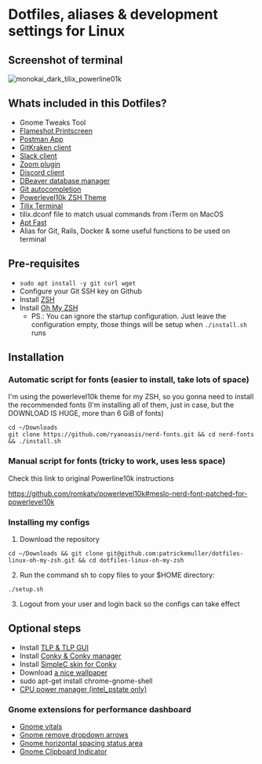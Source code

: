 # Dotfiles, aliases & development settings for Linux

## Screenshot of terminal

![monokai_dark_tilix_powerline01k](https://user-images.githubusercontent.com/1644530/81022753-ceff9c80-8e44-11ea-85d3-acf618fbd9e5.png)

## Whats included in this Dotfiles?

- Gnome Tweaks Tool
- [Flameshot Printscreen](https://flameshot.js.org/)
- [Postman App](https://www.postman.com/downloads/)
- [GitKraken client](https://www.gitkraken.com/download)
- [Slack client](https://slack.com/intl/pt-br/downloads/linux)
- [Zoom plugin](https://zoom.us/download)
- [Discord client](https://discord.com/new/download)
- [DBeaver database manager](https://dbeaver.io/download/?start&os=linux&arch=x86_64&dist=deb)
- [Git autocompletion](https://raw.githubusercontent.com/git/git/master/contrib/completion/git-completion.bash)
- [Powerlevel10k ZSH Theme](https://github.com/romkatv/powerlevel10k)
- [Tilix Terminal](https://gnunn1.github.io/tilix-web)
- tilix.dconf file to match usual commands from iTerm on MacOS
- [Apt Fast](http://patrickemuller.com/posts/installing-apt-fast-on-ubuntu)
- Alias for Git, Rails, Docker & some useful functions to be used on terminal

## Pre-requisites

- `sudo apt install -y git curl wget`
- Configure your Git SSH key on Github
- Install [ZSH](https://github.com/ohmyzsh/ohmyzsh/wiki/Installing-ZSH)
- Install [Oh My ZSH](https://github.com/ohmyzsh/ohmyzsh)
  - PS.: You can ignore the startup configuration. Just leave the configuration empty, those things will be setup when `./install.sh` runs

## Installation

### Automatic script for fonts (easier to install, take lots of space)

I'm using the powerlevel10k theme for my ZSH, so you gonna need to install the recommended fonts (I'm installing all
of them, just in case, but the DOWNLOAD IS HUGE, more than 6 GiB of fonts)

```shell
cd ~/Downloads
git clone https://github.com/ryanoasis/nerd-fonts.git && cd nerd-fonts && ./install.sh
```

### Manual script for fonts (tricky to work, uses less space)

Check this link to original Powerline10k instructions

https://github.com/romkatv/powerlevel10k#meslo-nerd-font-patched-for-powerlevel10k


### Installing my configs

1. Download the repository
```shell
cd ~/Downloads && git clone git@github.com:patrickemuller/dotfiles-linux-oh-my-zsh.git && cd dotfiles-linux-oh-my-zsh
```

2. Run the command sh to copy files to your $HOME directory:

```shell
./setup.sh
```

3. Logout from your user and login back so the configs can take effect

## Optional steps

- Install [TLP & TLP GUI](http://patrickemuller.com/posts/tlp-config-file-for-intel-processors)
- Install [Conky & Conky manager](https://github.com/patrickemuller/dotfiles-linux-oh-my-zsh/wiki/Conky-Manager)
- Install [SimpleC skin for Conky](https://github.com/patrickemuller/conky-simplec-one)
- Download [a nice wallpaper](https://wallpaperflare.com)
- sudo apt-get install chrome-gnome-shell
- [CPU power manager (intel_pstate only)](https://extensions.gnome.org/extension/945/cpu-power-manager/)

### Gnome extensions for performance dashboard
- [Gnome vitals](https://extensions.gnome.org/extension/1460/vitals/)
- [Gnome remove dropdown arrows](https://extensions.gnome.org/extension/800/remove-dropdown-arrows/)
- [Gnome horizontal spacing status area](https://extensions.gnome.org/extension/355/status-area-horizontal-spacing/)
- [Gnome Clipboard Indicator](https://extensions.gnome.org/extension/779/clipboard-indicator/)
